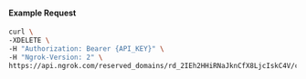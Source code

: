 
#### Example Request
```bash
curl \
-XDELETE \
-H "Authorization: Bearer {API_KEY}" \
-H "Ngrok-Version: 2" \
https://api.ngrok.com/reserved_domains/rd_2IEh2HHiRNaJknCfX8LjcIskC4V/certificate
